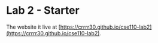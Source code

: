 # Lab 2 - Starter

The website it live at [https://crrrr30.github.io/cse110-lab2](https://crrrr30.github.io/cse110-lab2).
